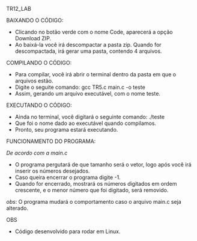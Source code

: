 TR12_LAB

BAIXANDO O CÓDIGO:

- Clicando no botão verde com o nome Code, aparecerá a opção Download ZIP.
- Ao baixá-la você irá descompactar a pasta zip. Quando for descompactada, irá gerar uma pasta, contendo 4 arquivos.

COMPILANDO O CÓDIGO:

- Para compilar, você irá abrir o terminal dentro da pasta em que o arquivos estão.
- Digite o seguite comando: gcc TR5.c main.c -o teste
- Assim, gerando um arquivo executável, com o nome teste.

EXECUTANDO O CÓDIGO:

- Ainda no terminal, você digitará o seguinte comando: ./teste
- Que foi o nome dado ao executável quando compilamos.
- Pronto, seu programa estará executando.

FUNCIONAMENTO DO PROGRAMA:

*De acordo com a main.c*

- O programa pergutará de que tamanho será o vetor, logo após você irá inserir os números desejados.
- Caso queira encerrar o programa digite -1.
- Quando for encerrado, mostrará os números digitados em ordem crescente, e o menor número que foi digitado, será removido.

*obs*: O programa mudará o comportamento caso o arquivo main.c seja alterado.

OBS

- Código desenvolvido para rodar em Linux.
